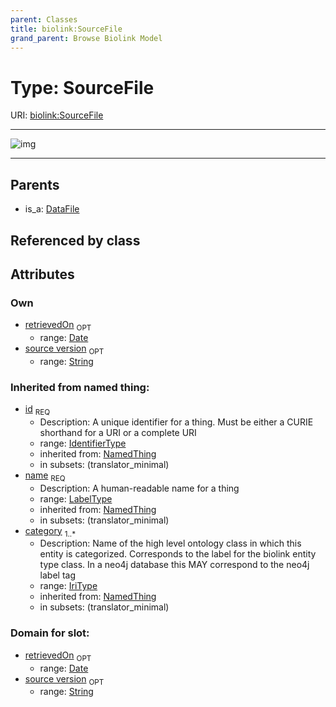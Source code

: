 ```yaml
---
parent: Classes
title: biolink:SourceFile
grand_parent: Browse Biolink Model
---
```


# Type: SourceFile




URI: [biolink:SourceFile](https://w3id.org/biolink/vocab/SourceFile)


---

![img](http://yuml.me/diagram/nofunky;dir:TB/class/\[DataFile]^-\[SourceFile&#124;source_version:string%20%3F;retrievedOn:date%20%3F;id(i):identifier_type;name(i):label_type;category(i):iri_type%20%2B])

---


## Parents

 *  is_a: [DataFile](DataFile.md)

## Referenced by class


## Attributes


### Own

 * [retrievedOn](retrievedOn.md)  <sub>OPT</sub>
    * range: [Date](types/Date.md)
 * [source version](source_version.md)  <sub>OPT</sub>
    * range: [String](types/String.md)

### Inherited from named thing:

 * [id](id.md)  <sub>REQ</sub>
    * Description: A unique identifier for a thing. Must be either a CURIE shorthand for a URI or a complete URI
    * range: [IdentifierType](types/IdentifierType.md)
    * inherited from: [NamedThing](NamedThing.md)
    * in subsets: (translator_minimal)
 * [name](name.md)  <sub>REQ</sub>
    * Description: A human-readable name for a thing
    * range: [LabelType](types/LabelType.md)
    * inherited from: [NamedThing](NamedThing.md)
    * in subsets: (translator_minimal)
 * [category](category.md)  <sub>1..*</sub>
    * Description: Name of the high level ontology class in which this entity is categorized. Corresponds to the label for the biolink entity type class. In a neo4j database this MAY correspond to the neo4j label tag
    * range: [IriType](types/IriType.md)
    * inherited from: [NamedThing](NamedThing.md)
    * in subsets: (translator_minimal)

### Domain for slot:

 * [retrievedOn](retrievedOn.md)  <sub>OPT</sub>
    * range: [Date](types/Date.md)
 * [source version](source_version.md)  <sub>OPT</sub>
    * range: [String](types/String.md)
